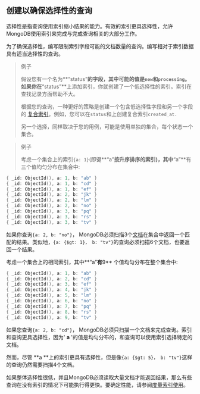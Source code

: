 ## 创建以确保选择性的查询

选择性是指查询使用索引缩小结果的能力。有效的索引更具选择性，允许MongoDB使用索引来完成与完成查询相关的大部分工作。

为了确保选择性，编写限制索引字段可能的文档数量的查询。编写相对于索引数据具有适当选择性的查询。

> 例子
>
> 假设您有一个名为**“status”**的字段，其中可能的值是`new`和`processing`。如果你在**“status”**上添加索引，你就创建了一个低选择性的索引。索引在查找记录方面帮助不大。
>
> 根据您的查询，一种更好的策略是创建一个包含低选择性字段和另一个字段的 [复合索引](https://docs.mongodb.com/master/core/index-compound/#index-type-compound)。例如，您可以在`status`和上创建复合索引`created_at.`
>
> 另一个选择，同样取决于您的用例，可能是使用单独的集合，每个状态一个集合。



> 例子
>
> 考虑一个集合上的索引`{a: 1}`(即键**“a”**按升序排序的索引)，其中**“a”**有三个值均匀分布在集合中:

```powershell
{ _id: ObjectId(), a: 1, b: "ab" }
{ _id: ObjectId(), a: 1, b: "cd" }
{ _id: ObjectId(), a: 1, b: "ef" }
{ _id: ObjectId(), a: 2, b: "jk" }
{ _id: ObjectId(), a: 2, b: "lm" }
{ _id: ObjectId(), a: 2, b: "no" }
{ _id: ObjectId(), a: 3, b: "pq" }
{ _id: ObjectId(), a: 3, b: "rs" }
{ _id: ObjectId(), a: 3, b: "tv" }
```

如果你查询` {a: 2, b: "no"} `， MongoDB必须扫描3个[文档](https://docs.mongodb.com/master/reference/glossary/#term-document)在集合中返回一个匹配的结果。类似地，` {a: {$gt: 1}， b: "tv"} `的查询必须扫描6个文档，也要返回一个结果。

考虑一个集合上的相同索引，其中**“a”**有**9** 个值均匀分布在整个集合中:

```powershell
{ _id: ObjectId(), a: 1, b: "ab" }
{ _id: ObjectId(), a: 2, b: "cd" }
{ _id: ObjectId(), a: 3, b: "ef" }
{ _id: ObjectId(), a: 4, b: "jk" }
{ _id: ObjectId(), a: 5, b: "lm" }
{ _id: ObjectId(), a: 6, b: "no" }
{ _id: ObjectId(), a: 7, b: "pq" }
{ _id: ObjectId(), a: 8, b: "rs" }
{ _id: ObjectId(), a: 9, b: "tv" }
```

如果您查询` {a: 2, b: "cd"} `， MongoDB必须只扫描一个文档来完成查询。索引和查询更具选择性，因为' **a** '的值是均匀分布的，和查询可以使用索引选择特定的文档。

然而，尽管 **a **上的索引更具有选择性，但是像` {a: {$gt: 5}， b: "tv"} `这样的查询仍然需要扫描4个文档。

如果整体选择性很低，并且MongoDB必须读取大量文档才能返回结果，那么有些查询在没有索引的情况下可能执行得更快。要确定性能，请参阅[度量索引使用](https://docs.mongodb.com/master/tutorial/measure-index-use/#indexes-measuring-use)。